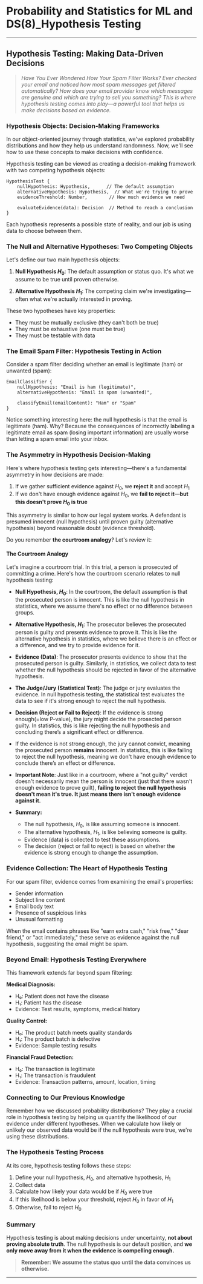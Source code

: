 # Probability and Statistics for ML and DS(8)_Hypothesis Testing
---
## Hypothesis Testing: Making Data-Driven Decisions

> *Have You Ever Wondered How Your Spam Filter Works? Ever checked your email and noticed how most spam messages get filtered automatically? How does your email provider know which messages are genuine and which are trying to sell you something? This is where hypothesis testing comes into play—a powerful tool that helps us make decisions based on evidence.*

### Hypothesis Objects: Decision-Making Frameworks

In our object-oriented journey through statistics, we've explored probability distributions and how they help us understand randomness. Now, we'll see how to use these concepts to make decisions with confidence.

Hypothesis testing can be viewed as creating a decision-making framework with two competing hypothesis objects:

```
HypothesisTest {
    nullHypothesis: Hypothesis,      // The default assumption
    alternativeHypothesis: Hypothesis,  // What we're trying to prove
    evidenceThreshold: Number,        // How much evidence we need
    
    evaluateEvidence(data): Decision  // Method to reach a conclusion
}
```

Each hypothesis represents a possible state of reality, and our job is using data to choose between them.

### The Null and Alternative Hypotheses: Two Competing Objects

Let's define our two main hypothesis objects:

1. **Null Hypothesis $H_0$**: The default assumption or status quo. It's what we assume to be true until proven otherwise.

2. **Alternative Hypothesis $H_1$**: The competing claim we're investigating—often what we're actually interested in proving.

These two hypotheses have key properties:
- They must be mutually exclusive (they can't both be true)
- They must be exhaustive (one must be true)
- They must be testable with data

### The Email Spam Filter: Hypothesis Testing in Action

Consider a spam filter deciding whether an email is legitimate (ham) or unwanted (spam):

```
EmailClassifier {
    nullHypothesis: "Email is ham (legitimate)",
    alternativeHypothesis: "Email is spam (unwanted)",
    
    classifyEmail(emailContent): "Ham" or "Spam"
}
```

Notice something interesting here: the null hypothesis is that the email is legitimate (ham). Why? Because the consequences of incorrectly labeling a legitimate email as spam (losing important information) are usually worse than letting a spam email into your inbox.

### The Asymmetry in Hypothesis Decision-Making

Here's where hypothesis testing gets interesting—there's a fundamental asymmetry in how decisions are made:

1. If we gather sufficient evidence against $H_0$, we **reject it** and accept $H_1$
2. If we don't have enough evidence against $H_0$, we **fail to reject it**—**but this doesn't prove $H_0$ is true**

This asymmetry is similar to how our legal system works. A defendant is presumed innocent (null hypothesis) until proven guilty (alternative hypothesis) beyond reasonable doubt (evidence threshold).

Do you remember **the courtroom analogy**? Let's review it:

#### The Courtroom Analogy

Let's imagine a courtroom trial. In this trial, a person is prosecuted of committing a crime. Here's how the courtroom scenario relates to null hypothesis testing:  

- **Null Hypothesis, $H_0$**: In the courtroom, the default assumption is that the prosecuted person is innocent. This is like the null hypothesis in statistics, where we assume there's no effect or no difference between groups.

- **Alternative Hypothesis, $H_1$**: The prosecutor believes the prosecuted person is guilty and presents evidence to prove it. This is like the alternative hypothesis in statistics, where we believe there is an effect or a difference, and we try to provide evidence for it.

- **Evidence (Data)**: The prosecutor presents evidence to show that the prosecuted person is guilty. Similarly, in statistics, we collect data to test whether the null hypothesis should be rejected in favor of the alternative hypothesis.

- **The Judge/Jury (Statistical Test)**: The judge or jury evaluates the evidence. In null hypothesis testing, the statistical test evaluates the data to see if it's strong enough to reject the null hypothesis.

- **Decision (Reject or Fail to Reject)**: If the evidence is strong enough(=low P-value), the jury might decide the prosected person guilty. In statistics, this is like rejecting the null hypothesis and concluding there’s a significant effect or difference.

- If the evidence is not strong enough, the jury cannot convict, meaning the prosecuted person **remains** innocent. In statistics, this is like failing to reject the null hypothesis, meaning we don't have enough evidence to conclude there’s an effect or difference.

- **Important Note**: Just like in a courtroom, where a "not guilty" verdict doesn't necessarily mean the person is innocent (just that there wasn't enough evidence to prove guilt), **failing to reject the null hypothesis doesn't mean it's true. It just means there isn't enough evidence against it.**

- **Summary:**
  - The null hypothesis, $H_0$, is like assuming someone is innocent.
  - The alternative hypothesis, $H_1$, is like believing someone is guilty.
  - Evidence (data) is collected to test these assumptions.
  - The decision (reject or fail to reject) is based on whether the evidence is strong enough to change the assumption.

### Evidence Collection: The Heart of Hypothesis Testing

For our spam filter, evidence comes from examining the email's properties:
- Sender information
- Subject line content
- Email body text
- Presence of suspicious links
- Unusual formatting

When the email contains phrases like "earn extra cash," "risk free," "dear friend," or "act immediately," these serve as evidence against the null hypothesis, suggesting the email might be spam.

### Beyond Email: Hypothesis Testing Everywhere

This framework extends far beyond spam filtering:

**Medical Diagnosis:**
- H₀: Patient does not have the disease
- H₁: Patient has the disease
- Evidence: Test results, symptoms, medical history

**Quality Control:**
- H₀: The product batch meets quality standards 
- H₁: The product batch is defective
- Evidence: Sample testing results

**Financial Fraud Detection:**
- H₀: The transaction is legitimate
- H₁: The transaction is fraudulent
- Evidence: Transaction patterns, amount, location, timing

### Connecting to Our Previous Knowledge

Remember how we discussed probability distributions? They play a crucial role in hypothesis testing by helping us quantify the likelihood of our evidence under different hypotheses. When we calculate how likely or unlikely our observed data would be if the null hypothesis were true, we're using these distributions.

### The Hypothesis Testing Process

At its core, hypothesis testing follows these steps:

1. Define your null hypothesis, $H_0$, and alternative hypothesis, $H_1$
2. Collect data
3. Calculate how likely your data would be if $H_0$ were true
4. If this likelihood is below your threshold, reject $H_0$ in favor of $H_1$
5. Otherwise, fail to reject $H_0$

### Summary

Hypothesis testing is about making decisions under uncertainty, **not about proving absolute truth**. The null hypothesis is our default position, and **we only move away from it when the evidence is compelling enough.**

> **Remember: We assume the status quo until the data convinces us otherwise.**

---
